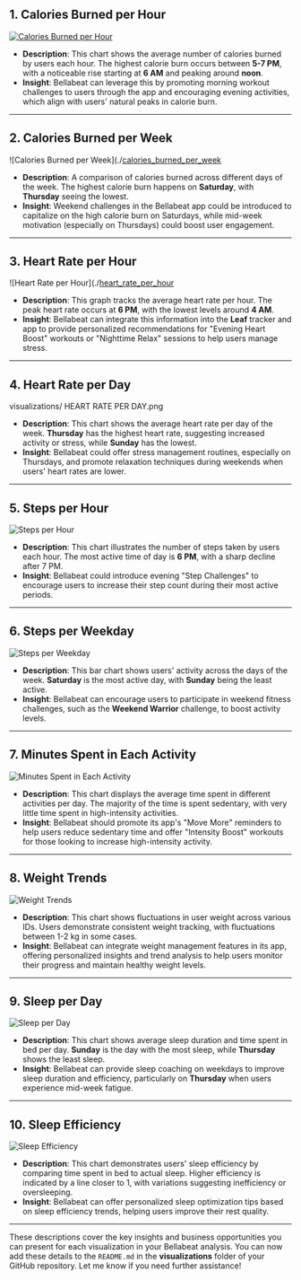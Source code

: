 

## 1. **Calories Burned per Hour**
[![Calories Burned per Hour](./CALORIES_BURNT_PER_HOUR.png)](https://github.com/sanithomas/Bellabeat_analysis/blob/44ee35f65cdd248410888ad64bb41b2515769ae3/visualizations/CALORIES%20BURNT%20PER%20HOUR.png)
- **Description**: This chart shows the average number of calories burned by users each hour. The highest calorie burn occurs between **5-7 PM**, with a noticeable rise starting at **6 AM** and peaking around **noon**.
- **Insight**: Bellabeat can leverage this by promoting morning workout challenges to users through the app and encouraging evening activities, which align with users' natural peaks in calorie burn.

---

## 2. **Calories Burned per Week**
![Calories Burned per Week](./[calories_burned_per_week](https://github.com/sanithomas/Bellabeat_analysis/blob/ca99855bc9d151a58b8d22cf12795a3f023f5abe/visualizations/CALORIES%20BURNT%20PER%20WEEK.png)
- **Description**: A comparison of calories burned across different days of the week. The highest calorie burn happens on **Saturday**, with **Thursday** seeing the lowest.
- **Insight**: Weekend challenges in the Bellabeat app could be introduced to capitalize on the high calorie burn on Saturdays, while mid-week motivation (especially on Thursdays) could boost user engagement.

---

## 3. **Heart Rate per Hour**
![Heart Rate per Hour](./[heart_rate_per_hour](https://github.com/sanithomas/Bellabeat_analysis/blob/ca99855bc9d151a58b8d22cf12795a3f023f5abe/visualizations/%20%20%20%20%20%20%20%20%20%20%20%20HEART%20RATE%20PER%20DAY.png)
- **Description**: This graph tracks the average heart rate per hour. The peak heart rate occurs at **6 PM**, with the lowest levels around **4 AM**.
- **Insight**: Bellabeat can integrate this information into the **Leaf** tracker and app to provide personalized recommendations for "Evening Heart Boost" workouts or "Nighttime Relax" sessions to help users manage stress.

---

## 4. **Heart Rate per Day**
visualizations/            HEART RATE PER DAY.png
- **Description**: This chart shows the average heart rate per day of the week. **Thursday** has the highest heart rate, suggesting increased activity or stress, while **Sunday** has the lowest.
- **Insight**: Bellabeat could offer stress management routines, especially on Thursdays, and promote relaxation techniques during weekends when users' heart rates are lower.

---

## 5. **Steps per Hour**
![Steps per Hour](./steps_per_hourhttps://github.com/sanithomas/Bellabeat_analysis/blob/01f232839262a937fe1f2e3070e105c860b3eb75/visualizations/STEPS%20PER%20HOUR.png)
- **Description**: This chart illustrates the number of steps taken by users each hour. The most active time of day is **6 PM**, with a sharp decline after 7 PM.
- **Insight**: Bellabeat could introduce evening "Step Challenges" to encourage users to increase their step count during their most active periods.

---

## 6. **Steps per Weekday**
![Steps per Weekday](./steps_per_weekdayhttps://github.com/sanithomas/Bellabeat_analysis/blob/01f232839262a937fe1f2e3070e105c860b3eb75/visualizations/STEPS%20PER%20WEEKDAY.png)
- **Description**: This bar chart shows users' activity across the days of the week. **Saturday** is the most active day, with **Sunday** being the least active.
- **Insight**: Bellabeat can encourage users to participate in weekend fitness challenges, such as the **Weekend Warrior** challenge, to boost activity levels.

---

## 7. **Minutes Spent in Each Activity**
![Minutes Spent in Each Activity](./minutes_spent_in_activityhttps://github.com/sanithomas/Bellabeat_analysis/blob/01f232839262a937fe1f2e3070e105c860b3eb75/visualizations/MINUTE%20SPENT%20IN%20EACH%20ACTIVITY.png)
- **Description**: This chart displays the average time spent in different activities per day. The majority of the time is spent sedentary, with very little time spent in high-intensity activities.
- **Insight**: Bellabeat should promote its app's "Move More" reminders to help users reduce sedentary time and offer "Intensity Boost" workouts for those looking to increase high-intensity activity.

---

## 8. **Weight Trends**
![Weight Trends](./weight_trends.png)
- **Description**: This chart shows fluctuations in user weight across various IDs. Users demonstrate consistent weight tracking, with fluctuations between 1-2 kg in some cases.
- **Insight**: Bellabeat can integrate weight management features in its app, offering personalized insights and trend analysis to help users monitor their progress and maintain healthy weight levels.

---

## 9. **Sleep per Day**
![Sleep per Day](./sleep_per_day.png)
- **Description**: This chart shows average sleep duration and time spent in bed per day. **Sunday** is the day with the most sleep, while **Thursday** shows the least sleep.
- **Insight**: Bellabeat can provide sleep coaching on weekdays to improve sleep duration and efficiency, particularly on **Thursday** when users experience mid-week fatigue.

---

## 10. **Sleep Efficiency**
![Sleep Efficiency](./sleep_efficiency.png)
- **Description**: This chart demonstrates users' sleep efficiency by comparing time spent in bed to actual sleep. Higher efficiency is indicated by a line closer to 1, with variations suggesting inefficiency or oversleeping.
- **Insight**: Bellabeat can offer personalized sleep optimization tips based on sleep efficiency trends, helping users improve their rest quality.

---

These descriptions cover the key insights and business opportunities you can present for each visualization in your Bellabeat analysis. You can now add these details to the `README.md` in the **visualizations** folder of your GitHub repository. Let me know if you need further assistance!


